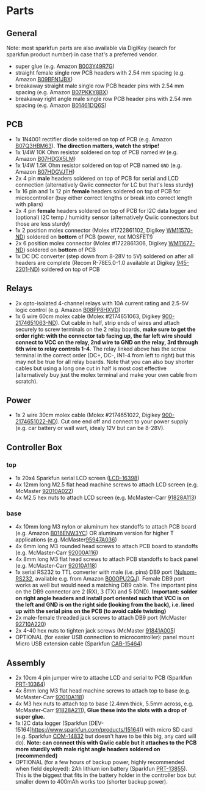# Parts



## General

Note: most sparkfun parts are also available via DigiKey (search for sparkfun product number) in case that's a preferred vendor.

 - super glue (e.g. Amazon [B003Y49R7G](https://www.amazon.com/gp/product/B003Y49R7G))
 - straight female single row PCB headers with 2.54 mm spacing (e.g. Amazon [B09BFN1JBX](https://www.amazon.com/Mardatt-Straight-Headers-Assortment-Connector/dp/B09BFN1JBX))
 - breakaway straight male single row PCB header pins with 2.54 mm spacing (e.g. Amazon [B07PKKY8BX](https://www.amazon.com/MCIGICM-Header-2-45mm-Arduino-Connector/dp/B07PKKY8BX))
 - breakaway right angle male single row PCB header pins with 2.54 mm spacing (e.g. Amazon [B01461DQ6S](https://www.amazon.com/Uxcell-a15062500ux0349-Single-40-pin-Breadboard/dp/B01461DQ6S))

## PCB

 - 1x 1N4001 rectifier diode soldered on top of PCB (e.g. Amazon [B07Q3HBM63](https://www.amazon.com/gp/product/B07Q3HBM63)). **The direction matters, watch the stripe!**
 - 1x 1/4W 10K Ohm resistor soldered on top of PCB named `HV` (e.g. Amazon [B07HDGX5LM](https://www.amazon.com/EDGELEC-Resistor-Tolerance-Resistance-Optional/dp/B07HDGX5LM))
 - 1x 1/4W 1.5K Ohm resistor soldered on top of PCB named `GND` (e.g. Amazon [B07HDGVJTH](https://www.amazon.com/EDGELEC-Resistor-Tolerance-Resistance-Optional/dp/B07HDGVJTH))
 - 2x 4 pin **male** headers soldered on top of PCB for serial and LCD connection (alternatively Qwiic connector for LC but that's less sturdy)
 - 1x 16 pin and 1x 12 pin **female** headers soldered on top of PCB for microcontroller (buy either correct lengths or break into correct length with pliars)
 - 2x 4 pin **female** headers soldered on top of PCB for I2C data logger and (optional) I2C temp / humidity sensor (alternatively Qwiic connectors but those are less sturdy)
 - 1x 2 position molex connector (Molex #1722861102, Digikey [WM11570-ND](https://www.digikey.com/en/products/detail/molex/1722861102/5344267)) soldered on **bottom** of PCB (power, not MOSFET!)
 - 2x 6 position molex connector (Molex #1722861306, Digikey [WM11677-ND](https://www.digikey.com/en/products/detail/molex/1722861306/5360142)) soldered on **bottom** of PCB
 - 1x DC DC converter (step down from 8-28V to 5V) soldered on after all headers are complete (Recom R-78E5.0-1.0 available at Digikey [945-2201-ND](https://www.digikey.com/en/products/detail/recom-power/R-78E5-0-1-0/4930585)) soldered on top of PCB

## Relays

 - 2x opto-isolated 4-channel relays with 10A current rating and 2.5-5V logic control (e.g. Amazon [B08PP8HXVD](https://www.amazon.com/gp/product/B08PP8HXVD))
 - 1x 6 wire 60cm molex cable (Molex #2174651063, Digikey [900-2174651063-ND](https://www.digikey.com/en/products/detail/molex/2174651063/13966724)). Cut cable in half, strip ends of wires and attach securely to screw terminals on the 2 relay boards, **make sure to get the order right: with the connector tab facing up, the far left wire should connect to VCC on the relay, 2nd wire to GND on the relay, 3rd through 6th wire to relay controls 1-4**. The relay linked above has the screw terminal in the correct order (DC+, DC-, IN1-4 from left to right) but this may not be true for all relay boards. Note that you can also buy shorter cables but using a long one cut in half is most cost effective (alternatively buy just the molex terminal and make your own cable from scratch).


## Power
 
  - 1x 2 wire 30cm molex cable (Molex #2174651022, Digikey [900-2174651022-ND](https://www.digikey.com/en/products/detail/molex/2174651022/13966733)). Cut one end off and connect to your power supply (e.g. car battery or wall wart, idealy 12V but can be 8-28V).

## Controller Box
 
### top

 - 1x 20x4 Sparkfun serial LCD screen ([LCD-16398](https://www.sparkfun.com/products/16398))
 - 4x 12mm long M2.5 flat head machine screws to attach LCD screen (e.g. McMaster [92010A022](https://www.mcmaster.com/92010A022/))
 - 4x M2.5 hex nuts to attach LCD screen (e.g. McMaster-Carr [91828A113](https://www.mcmaster.com/91828A113/))

### base

 - 4x 10mm long M3 nylon or aluminum hex standoffs to attach PCB board (e.g. Amazon [B016ENW3YC](https://www.amazon.com/Uxcell-a15062200ux0544-Spacer-Standoff-Pillar/dp/B016ENW3YC)) OR aluminum version for higher T applications (e.g. McMaster[95947A036](https://www.mcmaster.com/95947A036))
 - 4x 6mm long M3 rounded head screws to attach PCB board to standoffs (e.g. McMaster-Carr [92000A116](https://www.mcmaster.com/92000A116/))
 - 4x 8mm long M3 flat head screws to attach PCB standoffs to back panel (e.g. McMaster-Carr [92010A118](https://www.mcmaster.com/92010A118/))
 - 1x serial RS232 to TTL converter with male (i.e. pins) DB9 port ([Nulsom-RS232](http://www.nulsom.com/datasheet/NS-RS232_en.pdf), available e.g. from Amazon [B00OPU2QJ](https://www.amazon.com/NulSom-Inc-Ultra-Compact-Converter/dp/B00OPU2QJ4)). Female DB9 port works as well but would need a matching DB9 cable. The important pins on the DB9 connector are 2 (RX), 3 (TX) and 5 (GND). **Important: solder on right angle headers and install port oriented such that VCC is on the left and GND is on the right side (looking from the back), i.e. lined up with the serial pins on the PCB (to avoid cable twisting)**
 - 2x male-female threaded jack screws to attach DB9 port (McMaster [92710A220](https://www.mcmaster.com/92710A220/))
 - 2x 4-40 hex nuts to tighten jack screws (McMaster [91841A005](https://www.mcmaster.com/91841A005/))
 - OPTIONAL (for easier USB connection to microcontroller): panel mount Micro USB extension cable (Sparkfun [CAB-15464](https://www.sparkfun.com/products/15464))

 ## Assembly

  - 2x 10cm 4 pin jumper wire to attache LCD and serial to PCB (Sparkfun [PRT-10364](https://www.sparkfun.com/products/10364))
  - 4x 8mm long M3 flat head machine screws to attach top to base (e.g. McMaster-Carr [92010A118](https://www.mcmaster.com/92010A118/))
  - 4x M3 hex nuts to attach top to base (2.4mm thick, 5.5mm across, e.g. McMaster-Carr [91828A211](https://www.mcmaster.com/91828A211/)), **Glue these into the slots with a drop of super glue.**
  - 1x I2C data logger (Sparkfun [DEV-15164]https://www.sparkfun.com/products/15164)) with micro SD card (e.g. Sparkfun [COM-14832](https://www.sparkfun.com/products/14832) but doesn't have to be this big, any card will do). **Note: can connect this with Qwiic cable but it attaches to the PCB more sturdily with male right angle headers soldered on (recommended)**
  - OPTIONAL (for a few hours of backup power, highly recommended when field deployed): 2Ah lithium ion battery (Sparkfun [PRT-13855](https://www.sparkfun.com/products/13855)). This is the biggest that fits in the battery holder in the controller box but smaller down to 400mAh works too (shorter backup power).
  

